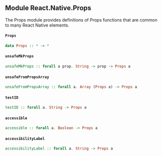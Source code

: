 ## Module React.Native.Props

The Props module provides definitions of Props functions that are common
to many React Native elements.

#### `Props`

``` purescript
data Props :: * -> *
```

#### `unsafeMkProps`

``` purescript
unsafeMkProps :: forall a prop. String -> prop -> Props a
```

#### `unsafeFromPropsArray`

``` purescript
unsafeFromPropsArray :: forall a. Array (Props a) -> Props a
```

#### `testID`

``` purescript
testID :: forall a. String -> Props a
```

#### `accessible`

``` purescript
accessible :: forall a. Boolean -> Props a
```

#### `accessibilityLabel`

``` purescript
accessibilityLabel :: forall a. String -> Props a
```


